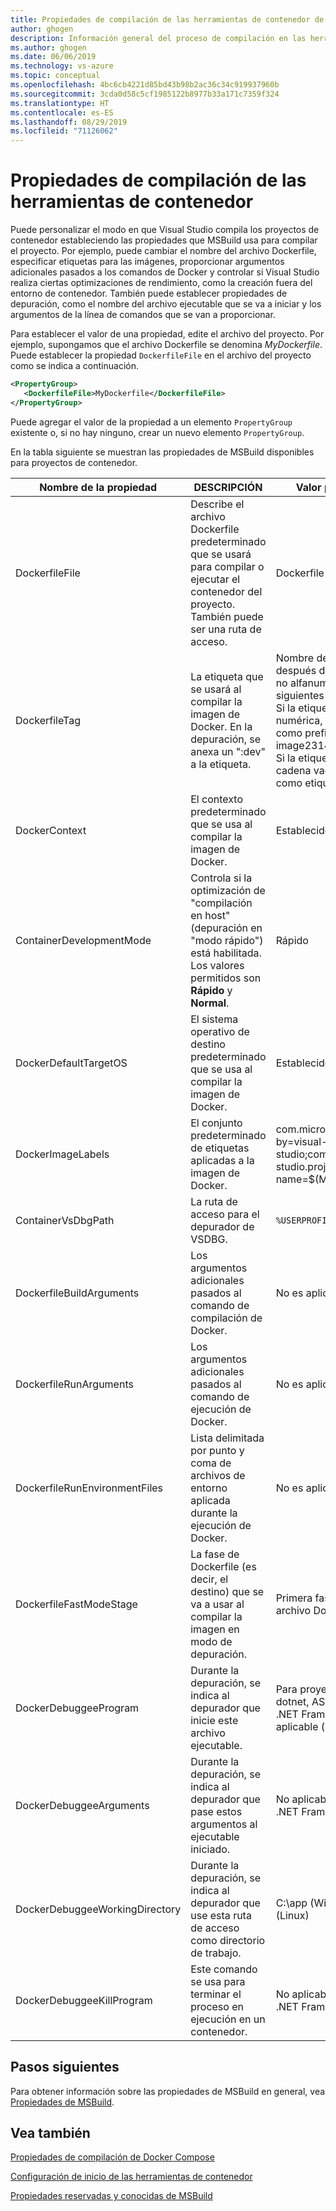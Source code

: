 ```yaml
---
title: Propiedades de compilación de las herramientas de contenedor de Visual Studio
author: ghogen
description: Información general del proceso de compilación en las herramientas de contenedor
ms.author: ghogen
ms.date: 06/06/2019
ms.technology: vs-azure
ms.topic: conceptual
ms.openlocfilehash: 4bc6cb4221d85bd43b98b2ac36c34c919937960b
ms.sourcegitcommit: 3cda0d58c5cf1985122b8977b33a171c7359f324
ms.translationtype: HT
ms.contentlocale: es-ES
ms.lasthandoff: 08/29/2019
ms.locfileid: "71126062"
---
```

# <a name="container-tools-build-properties"></a>Propiedades de compilación de las herramientas de contenedor

Puede personalizar el modo en que Visual Studio compila los proyectos de contenedor estableciendo las propiedades que MSBuild usa para compilar el proyecto. Por ejemplo, puede cambiar el nombre del archivo Dockerfile, especificar etiquetas para las imágenes, proporcionar argumentos adicionales pasados a los comandos de Docker y controlar si Visual Studio realiza ciertas optimizaciones de rendimiento, como la creación fuera del entorno de contenedor. También puede establecer propiedades de depuración, como el nombre del archivo ejecutable que se va a iniciar y los argumentos de la línea de comandos que se van a proporcionar.

Para establecer el valor de una propiedad, edite el archivo del proyecto. Por ejemplo, supongamos que el archivo Dockerfile se denomina *MyDockerfile*. Puede establecer la propiedad `DockerfileFile` en el archivo del proyecto como se indica a continuación.

```xml
<PropertyGroup>
   <DockerfileFile>MyDockerfile</DockerfileFile>
</PropertyGroup>
```

Puede agregar el valor de la propiedad a un elemento `PropertyGroup` existente o, si no hay ninguno, crear un nuevo elemento `PropertyGroup`.

En la tabla siguiente se muestran las propiedades de MSBuild disponibles para proyectos de contenedor.

| Nombre de la propiedad | DESCRIPCIÓN | Valor predeterminado  |
|---------------|-------------|----------------|
| DockerfileFile | Describe el archivo Dockerfile predeterminado que se usará para compilar o ejecutar el contenedor del proyecto. También puede ser una ruta de acceso. | Dockerfile |
| DockerfileTag | La etiqueta que se usará al compilar la imagen de Docker. En la depuración, se anexa un ":dev" a la etiqueta. | Nombre del ensamblado después de quitar caracteres no alfanuméricos con las siguientes reglas: <br/> Si la etiqueta resultante es numérica, "Image" se inserta como prefijo (por ejemplo, image2314) <br/> Si la etiqueta resultante es una cadena vacía, se usa "Image" como etiqueta. |
| DockerContext | El contexto predeterminado que se usa al compilar la imagen de Docker. | Establecido por Visual Studio. |
| ContainerDevelopmentMode | Controla si la optimización de "compilación en host" (depuración en "modo rápido") está habilitada.  Los valores permitidos son **Rápido** y **Normal**. | Rápido |
| DockerDefaultTargetOS | El sistema operativo de destino predeterminado que se usa al compilar la imagen de Docker. | Establecido por Visual Studio. |
| DockerImageLabels | El conjunto predeterminado de etiquetas aplicadas a la imagen de Docker. | com.microsoft.created-by=visual-studio;com.microsoft.visual-studio.project-name=$(MSBuildProjectName) |
| ContainerVsDbgPath | La ruta de acceso para el depurador de VSDBG. | `%USERPROFILE%\vsdbg\vs2017u5` |
| DockerfileBuildArguments | Los argumentos adicionales pasados al comando de compilación de Docker. | No es aplicable. |
| DockerfileRunArguments | Los argumentos adicionales pasados al comando de ejecución de Docker. | No es aplicable. |
| DockerfileRunEnvironmentFiles | Lista delimitada por punto y coma de archivos de entorno aplicada durante la ejecución de Docker. | No es aplicable. |
| DockerfileFastModeStage | La fase de Dockerfile (es decir, el destino) que se va a usar al compilar la imagen en modo de depuración. | Primera fase encontrada en el archivo Dockerfile (base) |
| DockerDebuggeeProgram | Durante la depuración, se indica al depurador que inicie este archivo ejecutable. | Para proyectos de .NET Core: dotnet, ASP.NET, proyectos de .NET Framework: No es aplicable (siempre se usa IIS) |
| DockerDebuggeeArguments | Durante la depuración, se indica al depurador que pase estos argumentos al ejecutable iniciado. | No aplicable a proyectos de .NET Framework de ASP.NET |
| DockerDebuggeeWorkingDirectory | Durante la depuración, se indica al depurador que use esta ruta de acceso como directorio de trabajo. | C:\app (Windows) o /app (Linux) |
| DockerDebuggeeKillProgram | Este comando se usa para terminar el proceso en ejecución en un contenedor. | No aplicable a proyectos de .NET Framework de ASP.NET |

## <a name="next-steps"></a>Pasos siguientes

Para obtener información sobre las propiedades de MSBuild en general, vea [Propiedades de MSBuild](../msbuild/msbuild-properties.md).

## <a name="see-also"></a>Vea también

[Propiedades de compilación de Docker Compose ](docker-compose-properties.md)

[Configuración de inicio de las herramientas de contenedor](container-launch-settings.md)

[Propiedades reservadas y conocidas de MSBuild](../msbuild/msbuild-reserved-and-well-known-properties.md)
